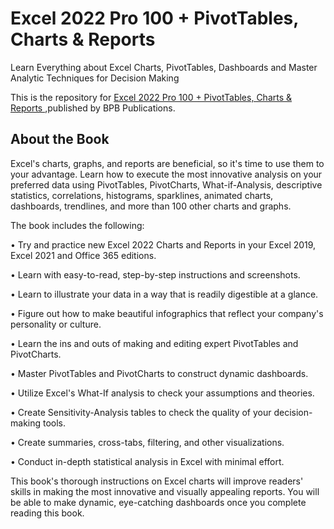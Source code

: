 # Excel 2022 Pro 100 + PivotTables, Charts & Reports

Learn Everything about Excel Charts, PivotTables, Dashboards and Master Analytic Techniques for Decision Making

This is the repository for [Excel 2022 Pro 100 + PivotTables, Charts & Reports
](https://in.bpbonline.com/products/excel-2022-pro-100-pivottables-charts-reports?_pos=1&_sid=2c127d24f&_ss=r&variant=43678482923758),published by BPB Publications. 

## About the Book
Excel's charts, graphs, and reports are beneficial, so it's time to use them to your advantage. Learn how to execute the most innovative analysis on your preferred data using PivotTables, PivotCharts, What-if-Analysis, descriptive statistics, correlations, histograms, sparklines, animated charts, dashboards, trendlines, and more than 100 other charts and graphs.

The book includes the following:

•  Try and practice new Excel 2022 Charts and Reports in your Excel 2019, Excel 2021 and Office 365 editions.

•  Learn with easy-to-read, step-by-step instructions and screenshots.

•  Learn to illustrate your data in a way that is readily digestible at a glance.

•  Figure out how to make beautiful infographics that reflect your company's personality or culture.

•  Learn the ins and outs of making and editing expert PivotTables and PivotCharts.

•  Master PivotTables and PivotCharts to construct dynamic dashboards.

•  Utilize Excel's What-If analysis to check your assumptions and theories.

•  Create Sensitivity-Analysis tables to check the quality of your decision-making tools.

•  Create summaries, cross-tabs, filtering, and other visualizations.

•  Conduct in-depth statistical analysis in Excel with minimal effort.

This book's thorough instructions on Excel charts will improve readers' skills in making the most innovative and visually appealing reports. You will be able to make dynamic, eye-catching dashboards once you complete reading this book.
